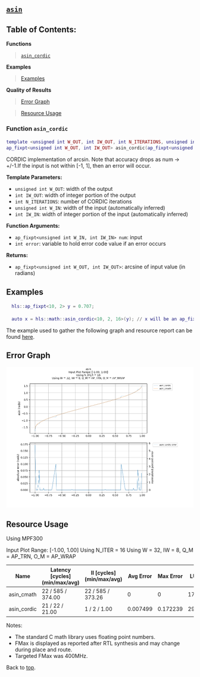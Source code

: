 ## [`asin`](../../include/hls_asin.hpp)

## Table of Contents:

**Functions**

> [`asin_cordic`](#function-asin_cordic)

**Examples**

> [Examples](#examples)

**Quality of Results**

> [Error Graph](#error-graph)

> [Resource Usage](#resource-usage)


### Function `asin_cordic`
~~~lua
template <unsigned int W_OUT, int IW_OUT, int N_ITERATIONS, unsigned int W_IN, int IW_IN>
ap_fixpt<unsigned int W_OUT, int IW_OUT> asin_cordic(ap_fixpt<unsigned int W_IN, int IW_IN> num, int error)
~~~

CORDIC implementation of arcsin. Note that accuracy drops as num -> +/-1.If the input is not within [-1, 1], then an error will occur.

**Template Parameters:**

- `unsigned int W_OUT`: width of the output
- `int IW_OUT`: width of integer portion of the output
- `int N_ITERATIONS`: number of CORDIC iterations
- `unsigned int W_IN`: width of the input (automatically inferred)
- `int IW_IN`: width of integer portion of the input (automatically inferred)

**Function Arguments:**

- `ap_fixpt<unsigned int W_IN, int IW_IN> num`: input
- `int error`: variable to hold error code value if an error occurs

**Returns:**

- `ap_fixpt<unsigned int W_OUT, int IW_OUT>`: arcsine of input value (in radians)
## Examples

~~~lua
  hls::ap_fixpt<10, 2> y = 0.707;

  auto x = hls::math::asin_cordic<10, 2, 16>(y); // x will be an ap_fixpt number with the value 0.785247163 

~~~

The example used to gather the following graph and resource report can be found [here](../../examples/simple/asin).

## Error Graph

![asin_D32_I8_S-1.000000_L1.000000_N16](../graphs/asin_D32_I8_S-1.000000_L1.000000_N16_graph.png)

## Resource Usage

Using MPF300

Input Plot Range: [-1.00, 1.00]
Using N_ITER = 16
Using W = 32, IW = 8, Q_M = AP_TRN, O_M = AP_WRAP

| Name        | Latency [cycles] (min/max/avg)   | II [cycles] (min/max/avg)   |   Avg Error |   Max Error |   LUTs |   DFFs |   DSPs |   LSRAM |   uSRAM | Estimated Frequency   |
|-------------|----------------------------------|-----------------------------|-------------|-------------|--------|--------|--------|---------|---------|-----------------------|
| asin_cmath  | 22 / 585 / 374.00                | 22 / 585 / 373.26           |    0        |    0        |  17339 |  21051 |      9 |       0 |       0 | 408.163 MHz           |
| asin_cordic | 21 / 22 / 21.00                  | 1 / 2 / 1.00                |    0.007499 |    0.172239 |   2990 |   3809 |      0 |       0 |       3 | 408.163 MHz           |

Notes:
- The standard C math library uses floating point numbers.
- FMax is displayed as reported after RTL synthesis and may change during place and route.
- Targeted FMax was 400MHz.


Back to [top](#).